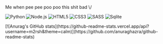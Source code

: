 Me when pee pee poo poo this shit bad \\/

![Python](https://img.shields.io/badge/Python-14354C?style=for-the-badge&logo=python&logoColor=white)
![Node.js](https://img.shields.io/badge/Node.js-43853D?style=for-the-badge&logo=node.js&logoColor=white)
![HTML5](https://img.shields.io/badge/HTML5-E34F26?style=for-the-badge&logo=html5&logoColor=white)
![CSS3](https://img.shields.io/badge/CSS3-1572B6?style=for-the-badge&logo=css3&logoColor=white)
![SASS](https://img.shields.io/badge/Sass-CC6699?style=for-the-badge&logo=sass&logoColor=white)
![Sqlite](https://img.shields.io/badge/SQLite-07405E?style=for-the-badge&logo=sqlite&logoColor=white)

<div style="center">
[![Anurag's GitHub stats](https://github-readme-stats.vercel.app/api?username=m2rsh&theme=calm)](https://github.com/anuraghazra/github-readme-stats)
</div>
